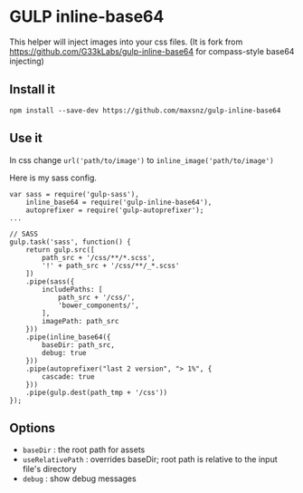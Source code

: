 GULP inline-base64
==================

This helper will inject images into your css files.
(It is fork from https://github.com/G33kLabs/gulp-inline-base64 for compass-style base64 injecting)

Install it
----------

```
npm install --save-dev https://github.com/maxsnz/gulp-inline-base64
```

Use it
------

In css change ``url('path/to/image')`` to ``inline_image('path/to/image')``

Here is my sass config. 

```
var sass = require('gulp-sass'),
	inline_base64 = require('gulp-inline-base64'),
	autoprefixer = require('gulp-autoprefixer');
...

// SASS
gulp.task('sass', function() {
    return gulp.src([
        path_src + '/css/**/*.scss',
        '!' + path_src + '/css/**/_*.scss'
    ])
    .pipe(sass({
        includePaths: [
            path_src + '/css/',
            'bower_components/',
        ],
        imagePath: path_src
    }))
    .pipe(inline_base64({
        baseDir: path_src,
        debug: true
    }))
    .pipe(autoprefixer("last 2 version", "> 1%", {
        cascade: true
    }))
    .pipe(gulp.dest(path_tmp + '/css'))
});
```

Options
-------
 - ``baseDir`` : the root path for assets
 - ``useRelativePath`` : overrides baseDir; root path is relative to the input file's directory
 - ``debug`` : show debug messages


```